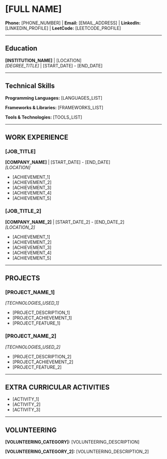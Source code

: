 # [FULL NAME]

**Phone:** [PHONE_NUMBER] | **Email:** [EMAIL_ADDRESS] | **LinkedIn:** [LINKEDIN_PROFILE] | **LeetCode:** [LEETCODE_PROFILE]

---

## Education

**[INSTITUTION_NAME]** | [LOCATION]  
*[DEGREE_TITLE]* | [START_DATE] - [END_DATE]

---

## Technical Skills

**Programming Languages:** [LANGUAGES_LIST]

**Frameworks & Libraries:** [FRAMEWORKS_LIST]

**Tools & Technologies:** [TOOLS_LIST]

---

## WORK EXPERIENCE

### [JOB_TITLE]
**[COMPANY_NAME]** | [START_DATE] - [END_DATE]  
*[LOCATION]*

- [ACHIEVEMENT_1]
- [ACHIEVEMENT_2]
- [ACHIEVEMENT_3]
- [ACHIEVEMENT_4]
- [ACHIEVEMENT_5]

### [JOB_TITLE_2]
**[COMPANY_NAME_2]** | [START_DATE_2] - [END_DATE_2]  
*[LOCATION_2]*

- [ACHIEVEMENT_1]
- [ACHIEVEMENT_2]
- [ACHIEVEMENT_3]
- [ACHIEVEMENT_4]
- [ACHIEVEMENT_5]

---

## PROJECTS

### [PROJECT_NAME_1]
*[TECHNOLOGIES_USED_1]*

- [PROJECT_DESCRIPTION_1]
- [PROJECT_ACHIEVEMENT_1]
- [PROJECT_FEATURE_1]

### [PROJECT_NAME_2]
*[TECHNOLOGIES_USED_2]*

- [PROJECT_DESCRIPTION_2]
- [PROJECT_ACHIEVEMENT_2]
- [PROJECT_FEATURE_2]

---

## EXTRA CURRICULAR ACTIVITIES

- [ACTIVITY_1]
- [ACTIVITY_2]
- [ACTIVITY_3]

---

## VOLUNTEERING

**[VOLUNTEERING_CATEGORY]:** [VOLUNTEERING_DESCRIPTION]

**[VOLUNTEERING_CATEGORY_2]:** [VOLUNTEERING_DESCRIPTION_2]